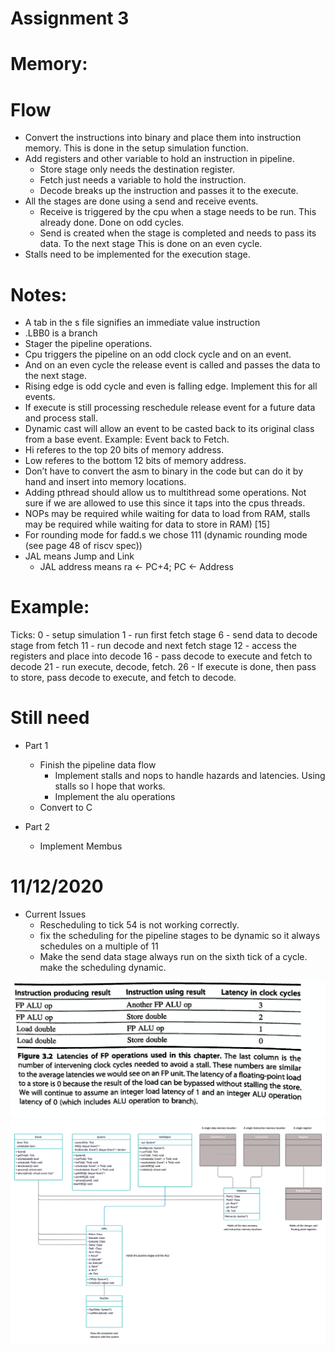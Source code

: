 # Assignment 3

# Memory:

# Flow
- Convert the instructions into binary and place them into instruction memory. This is done in the setup simulation function.
- Add registers and other variable to hold an instruction in pipeline.
    - Store stage only needs the destination register.
    - Fetch just needs a variable to hold the instruction.
    - Decode breaks up the instruction and passes it to the execute.
- All the stages are done using a send and receive events.
    - Receive is triggered by the cpu when a stage needs to be run. This already done. Done on odd cycles.
    - Send is created when the stage is completed and needs to pass its data. To the next stage This is done on an even cycle.
- Stalls need to be implemented for the execution stage.

# Notes:
- A tab in the s file signifies an immediate value instruction
- .LBB0 is a branch
- Stager the pipeline operations.
- Cpu triggers the pipeline on an odd clock cycle and on an event.
- And on an even cycle the release event is called and passes the data to the next stage.
- Rising edge is odd cycle and even is falling edge. Implement this for all events.
- If execute is still processing reschedule release event for a future data and process stall.
- Dynamic cast will allow an event to be casted back to its original class from a base event. Example: Event back to Fetch.
- Hi  referes to the top 20 bits of memory address.
- Low referes to the bottom 12 bits of memory address.
- Don’t have to convert the asm to binary in the code but can do it by hand and insert into memory locations.
- Adding pthread should allow us to multithread some operations. Not sure if we are allowed to use this since it taps into the cpus threads.
- NOPs may be required while waiting for data to load from RAM, stalls may be required while waiting for data to store in RAM) [15]
- For rounding mode for fadd.s we chose 111 (dynamic rounding mode (see page 48 of riscv spec))
- JAL means Jump and Link
    - JAL address means ra <- PC+4; PC <- Address

# Example:
Ticks:
0 - setup simulation
1  - run first fetch stage
6 - send data to decode stage from fetch
11 - run decode and next fetch stage
12 - access the registers and place into decode
16 -  pass decode to execute and fetch to decode
21 - run execute, decode, fetch.
26  - If execute is done, then pass to store, pass decode to execute, and fetch to decode.


# Still need
- Part 1
    - Finish the pipeline data flow
        - Implement stalls and nops to handle hazards and latencies. Using stalls so I hope that works.
        - Implement the alu operations
    - Convert to C

- Part 2
    - Implement Membus

# 11/12/2020
- Current Issues
     - Rescheduling to tick 54 is not working correctly.
     - fix the scheduling for the pipeline stages to be dynamic so it always schedules on a multiple of 11
     - Make the send data stage always run on the sixth tick of a cycle. make the scheduling dynamic.


![](DataHazard.png)
![](uml.jpg)
